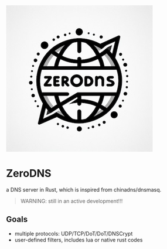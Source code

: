 ![logo](./docs/logo.jpg)

# ZeroDNS

a DNS server in Rust, which is inspired from chinadns/dnsmasq.

> WARNING: still in an active development!!!

## Goals

- multiple protocols: UDP/TCP/DoT/DoT/DNSCrypt
- user-defined filters, includes lua or native rust codes
